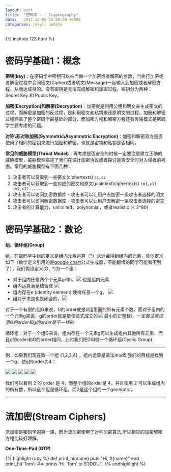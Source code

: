 ```yaml
---
layout: post
title:  "密码学 --- Cryptography"
date:   2017-12-05 12:00:00 +0000
categories: jekyll update
---
```

{% include 123.html %}

# **密码学基础1：概念**

**密钥(key)**：在密码学中密钥可以被当做一个加密或者解密的参数，当执行加密或者解密过程中会同密文(Cipher)或者明文(Message)一起输入到加密或者解密方程，从而达成目的。没有密钥是无法完成解密和加密过程，密钥分为两种：Secret Key 和 Public Key。

**加密(Encryption)和解密(Decryption)**：加密就是利用公钥和明文来生成密文的过程，而解密是加密的反过程，是利用密文和私钥来还原明文的过程。加密和解密过程涵盖了整个密码学最基础的部分，而加密方程和解密方程还有传输模式是密码学主要考虑的问题。

**对称\非对称加密(Symmetric\Asymmetric Encryption)**：加密和解密双方是否使用了相同的密钥来进行加密和解密，也就是密钥和私钥是否相同。

**常见的威胁模型(Threat Model)**：再考虑是否安全的时候一定要注意建立正确的威胁模型，威胁模型描述了我们在设计加密协议或者探讨是否安全时对入侵者的考虑。常用的威胁模型有下面几种：
1. 攻击者可以货渠到一些密文(ciphertexts) `c1,c2`
2. 攻击者可以获取到一些对应的密文和原文(plaintext\ciphertexts) `(m1,c1)(m2,c2)......`
3. 攻击者可以访问加密数据库 - 攻击者可以让用户去加密一条攻击者选择的明文
4. 攻击者可以访问解密数据库 - 攻击者可以让用户去解密一条攻击者选择的密文
5. 攻击者的计算能力，unlimited，polynomial，或者realistic (< 2^80)

# **密码学基础2：数论**

**组、循环组(Group)**

组。在密码学中组的定义是组内元素运算（*）永远会得到组内的元素，具体定义如下（数学定义引用的是[google chart][google-chart]公式生成器，不能翻墙的同学可能看不到了），我们假设定义(G , *)为一个组：

* 对于组内任意两个个元素g和h，<img src="http://chart.googleapis.com/chart?cht=tx&chl= g * h " style="border:none;"> 也是组内元素
* 组内运算满足结合律 <img src="http://chart.googleapis.com/chart?cht=tx&chl= g * (h * m) = (g * h) * m" style="border:none;">
* 组内存在e (identity element) 使得任意一个g， <img src="http://chart.googleapis.com/chart?cht=tx&chl= g * e = e * g = g" style="border:none;">
* 组对于求逆也是闭合的，<img src="http://chart.googleapis.com/chart?cht=tx&chl= g^{-1} * g = g^{-1} * g = e" style="border:none;">

对于一个有限的组G来说，G的order就是G组里面的所有元素个数。而对于组内的一个元素g来说，g的order就是能使该式成立的<img src="http://chart.googleapis.com/chart?cht=tx&chl= g^{i} = e" style="border:none;"> 最小的正整数i，*一定要注意这里G的order和g的order是不一样的*

循环组：对于一个组G来说，组内存在一个元素g可以生成组内其他所有元素，而且g的order和G的order相同，此时我们把G叫做一个循环组(Cyclic Group)

---

例：如果我们现在取一个组 {1,2,3,4} ，组内运算是乘法mod5,我们的目标是找到一个g，使g的order为4：

<img src="http://chart.googleapis.com/chart?cht=tx&chl= 2^{0} = 1" style="border:none;">    
<img src="http://chart.googleapis.com/chart?cht=tx&chl= 2^{1} = 2" style="border:none;">   
<img src="http://chart.googleapis.com/chart?cht=tx&chl= 2^{2} = 4" style="border:none;">  
<img src="http://chart.googleapis.com/chart?cht=tx&chl= 2^{3} = 3" style="border:none;">  
<img src="http://chart.googleapis.com/chart?cht=tx&chl= 2^{4} = 1" style="border:none;">

我们可以看到 2 的 order 是 4，而整个组的order是 4，并且使用 2 可以生成组内的所有数，所以这个组是循环组，而2是这个组的一个generator。

---


# **流加密(Stream Ciphers)**

流加密是密码学的第一课，因为流加密使用了对称加密算法,所以相应的加密解密方程比较好理解。

**One-Time-Pad (OTP)**




{% highlight ruby %}
def print_hi(name)
  puts "Hi, #{name}"
end
print_hi('Tom')
#=> prints 'Hi, Tom' to STDOUT.
{% endhighlight %}

[google-chart]:https://developers.google.com/chart/